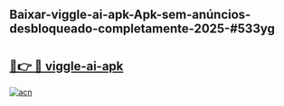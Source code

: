 ## Baixar-viggle-ai-apk-Apk-sem-anúncios-desbloqueado-completamente-2025-#533yg

# <h2><a href="https://ainizakaria.my?title=viggle-ai-apk&ref=20M">🔗👉 🔴 viggle-ai-apk</a></h2>

[![acn](https://github.com/user-attachments/assets/0f9c940e-d8b0-45ae-aac7-cd30a18b3e1c)](https://ainizakaria.my?title=viggle-ai-apk&ref=20M)

